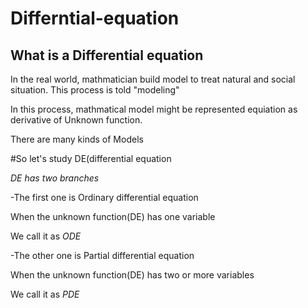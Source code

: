 # Differntial-equation

## What is a Differential equation

In the real world, mathmatician build model to treat natural and social situation.
This process is told "modeling"

In this process, mathmatical model might be represented equiation as derivative of Unknown function.

There are many kinds of Models 

#So let's study DE(differential equation


*DE has two branches*

-The first one is Ordinary differential equation

When the unknown function(DE) has one variable

We call it as *ODE*


-The other one is Partial differential equation

When the unknown function(DE) has two or more variables

We call it as *PDE*
